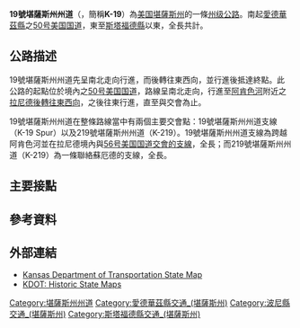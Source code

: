 **19號堪薩斯州州道**（，簡稱**K-19**）為[美国](../Page/美国.md "wikilink")[堪薩斯州](../Page/堪薩斯州.md "wikilink")的一條[州级公路](https://zh.wikipedia.org/wiki/州级公路 "wikilink")。南起[愛德華茲縣](https://zh.wikipedia.org/wiki/愛德華茲縣_\(堪薩斯州\) "wikilink")之[50号美国国道](../Page/50号美国国道.md "wikilink")，東至[斯塔福德縣](https://zh.wikipedia.org/wiki/斯塔福德縣_\(堪薩斯州\) "wikilink")以東，全長共計。

## 公路描述

19號堪薩斯州州道先呈南北走向行進，而後轉往東西向，並行進後抵達終點。此公路的起點位於境內之[50号美国国道](../Page/50号美国国道.md "wikilink")，路線呈南北走向，行進至[阿肯色河](../Page/阿肯色河.md "wikilink")附近之[拉尼德後轉往東西向](../Page/拉尼德_\(堪薩斯州\).md "wikilink")，之後往東行進，直至與交會為止。

19號堪薩斯州州道在整條路線當中有兩個主要交會點：19號堪薩斯州州道支線（K-19 Spur）以及219號堪薩斯州州道（K-219）。19號堪薩斯州州道支線為跨越阿肯色河並在拉尼德境內與[56号美国国道交會的支線](https://zh.wikipedia.org/wiki/56号美国国道 "wikilink")，全長；而219號堪薩斯州州道（K-219）為一條聯絡蘇厄德的支線，全長。

## 主要接點

## 參考資料

## 外部連結

  - [Kansas Department of Transportation State Map](http://www.ksdot.org/burtransplan/maps/MapsState.asp)
  - [KDOT: Historic State Maps](http://www.ksdot.org/burtransplan/maps/HistoricStateMaps.asp)

[Category:堪薩斯州州道](https://zh.wikipedia.org/wiki/Category:堪薩斯州州道 "wikilink") [Category:愛德華茲縣交通_(堪薩斯州)](https://zh.wikipedia.org/wiki/Category:愛德華茲縣交通_\(堪薩斯州\) "wikilink") [Category:波尼縣交通_(堪薩斯州)](https://zh.wikipedia.org/wiki/Category:波尼縣交通_\(堪薩斯州\) "wikilink") [Category:斯塔福德縣交通_(堪薩斯州)](https://zh.wikipedia.org/wiki/Category:斯塔福德縣交通_\(堪薩斯州\) "wikilink")